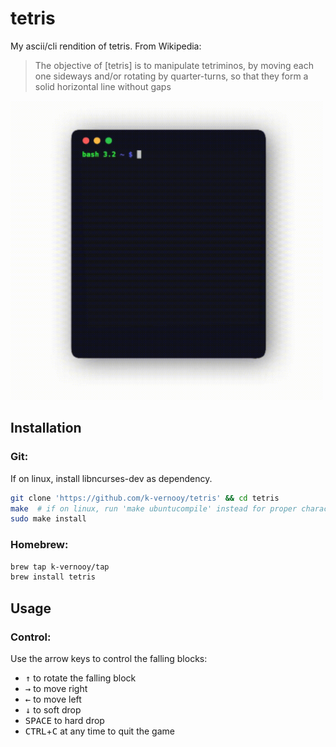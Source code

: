 # tetris
My ascii/cli rendition of tetris. From Wikipedia:

> The objective of [tetris] is to manipulate tetriminos, by moving each one sideways and/or rotating by quarter-turns, so that they form a solid horizontal line without gaps

<img src=docs/out.gif width=500px>

## Installation

### Git:
If on linux, install libncurses-dev as dependency.
```bash
git clone 'https://github.com/k-vernooy/tetris' && cd tetris
make  # if on linux, run 'make ubuntucompile' instead for proper characters
sudo make install
```
### Homebrew:
```bash
brew tap k-vernooy/tap
brew install tetris
```

## Usage 
### Control:
Use the arrow keys to control the falling blocks:  
- <kbd>↑</kbd> to rotate the falling block
- <kbd>→</kbd> to move right
- <kbd>←</kbd> to move left
- <kbd>↓</kbd> to soft drop
- <kbd>SPACE</kbd> to hard drop
- <kbd>CTRL</kbd>+<kbd>C</kbd> at any time to quit the game
